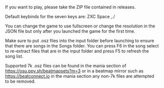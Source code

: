 If you want to play, please take the ZIP file contained in releases.

Default keybinds for the seven keys are:
ZXC Space ,./

You can change the game to use fullscreen or change the resolution in the JSON file
but only after you launched the game for the first time.

Make sure to put .osz files into the input folder before launching to ensure that there are songs
in the Songs folder. You can press F6 in the song select to re-extract files that are in the input folder 
and press F5 to refresh the song list.

Supported 7k .osz files can be found in the mania section of https://osu.ppy.sh/beatmapsets?m=3 
or in a beatmap mirror such as https://beatconnect.io in the mania section
any non-7k files are attempted to be removed.
